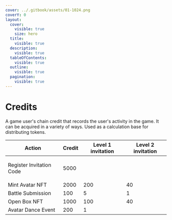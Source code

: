 ```yaml
---
cover: ../.gitbook/assets/01-1024.png
coverY: 0
layout:
  cover:
    visible: true
    size: hero
  title:
    visible: true
  description:
    visible: true
  tableOfContents:
    visible: true
  outline:
    visible: true
  pagination:
    visible: true
---
```


# Credits

A game user's chain credit that records the user's activity in the game. It can be acquired in a variety of ways. Used as a calculation base for distributing tokens.



| Action                                 | Credit | Level 1 invitation | Level 2 invitation |
| -------------------------------------- | ------ | ------------------ | ------------------ |
| <p></p><p>Register Invitation Code</p> | 5000   |                    |                    |
| Mint Avatar NFT                        | 2000   | 200                | 40                 |
| Battle Submission                      | 100    | 5                  | 1                  |
| Open Box NFT                           | 1000   | 100                | 40                 |
| Avatar Dance Event                     | 200    | 1                  |                    |
